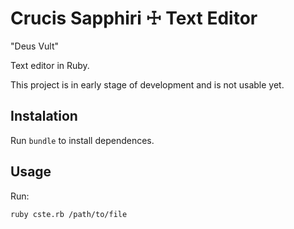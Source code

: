 # Crucis Sapphiri ☩ Text Editor

"Deus Vult"

Text editor in Ruby.

This project is in early stage of development and is not usable yet.

## Instalation

Run `bundle` to install dependences.

## Usage

Run:

    ruby cste.rb /path/to/file
